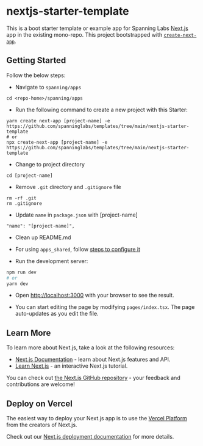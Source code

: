 # nextjs-starter-template

This is a boot starter template or example app for Spanning Labs [Next.js](https://nextjs.org/) app in the existing mono-repo. This project bootstrapped with [`create-next-app`](https://github.com/vercel/next.js/tree/canary/packages/create-next-app).

## Getting Started

Follow the below steps:

- Navigate to `spanning/apps`

```
cd <repo-home>/spanning/apps
```

- Run the following command to create a new project with this Starter:

```
yarn create next-app [project-name] -e https://github.com/spanninglabs/templates/tree/main/nextjs-starter-template
# or
npx create-next-app [project-name] -e https://github.com/spanninglabs/templates/tree/main/nextjs-starter-template
```

- Change to project directory

```
cd [project-name]
```

- Remove `.git` directory and `.gitignore` file

```
rm -rf .git
rm .gitignore
```

- Update `name` in `package.json` with [project-name]

```
"name": "[project-name]",
```

- Clean up README.md

- For using `apps_shared`, follow [steps to configure it](https://github.com/spanninglabs/spanning/tree/feature/ui_library/apps/apps_shared)

- Run the development server:

```bash
npm run dev
# or
yarn dev
```

- Open [http://localhost:3000](http://localhost:3000) with your browser to see the result.

- You can start editing the page by modifying `pages/index.tsx`. The page auto-updates as you edit the file.


## Learn More

To learn more about Next.js, take a look at the following resources:

- [Next.js Documentation](https://nextjs.org/docs) - learn about Next.js features and API.
- [Learn Next.js](https://nextjs.org/learn) - an interactive Next.js tutorial.

You can check out [the Next.js GitHub repository](https://github.com/vercel/next.js/) - your feedback and contributions are welcome!

## Deploy on Vercel

The easiest way to deploy your Next.js app is to use the [Vercel Platform](https://vercel.com/new?utm_medium=default-template&filter=next.js&utm_source=create-next-app&utm_campaign=create-next-app-readme) from the creators of Next.js.

Check out our [Next.js deployment documentation](https://nextjs.org/docs/deployment) for more details.
